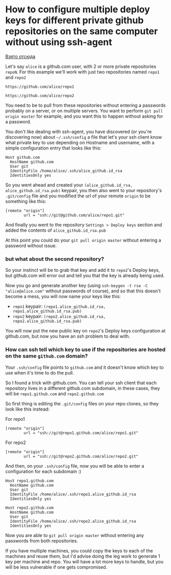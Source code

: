 # How to configure multiple deploy keys for different private github repositories on the same computer without using ssh-agent

[Взято отсюда](https://gist.github.com/gubatron/d96594d982c5043be6d4)

Let's say `alice` is a github.com user, with 2 or more private repositories `repoN`.
For this example we'll work with just two repositories named `repo1` and `repo2`

`https://github.com/alice/repo1`

`https://github.com/alice/repo2`

You need to be to pull from these repositories without entering a passwords probably on a server, or on multiple servers.
You want to perform `git pull origin master` for example, and you want this to happen without asking for a password.

You don't like dealing with ssh-agent, you have discovered (or you're discovering now) about `~/.ssh/config` a file that let's your ssh client know what private key to use depending on Hostname and username, with a simple configuration entry that looks like this:

```
Host github.com
  HostName github.com
  User git
  IdentityFile /home/alice/.ssh/alice_github.id_rsa
  IdentitiesOnly yes
```

So you went ahead and created your `(alice_github.id_rsa, alice_github.id_rsa.pub)` keypair, you then also went to your repository's `.git/config` file and you modified the url of your remote `origin` to be something like this:

```
[remote "origin"]
        url = "ssh://git@github.com/alice/repo1.git"
```

And finally you went to the repository `Settings > Deploy keys` section and added the contents of `alice_github.id_rsa.pub`

At this point you could do your `git pull origin master` without entering a password without issue.

### but what about the second repository?

So your instinct will be to grab that key and add it to `repo2`'s Deploy keys, but github.com will error out and tell you that the key is already being used.

Now you go and generate another key (using `ssh-keygen -t rsa -C "alice@alice.com"` without passwords of course), and so that this doesn't become a mess, you will now name your keys like this:

 - `repo1` keypair: `(repo1.alice_github.id_rsa, repo1.alice_github.id_rsa.pub)`
 - `repo2` keypair: `(repo2.alice_github.id_rsa, repo2.alice_github.id_rsa.pub)`

You will now put the new public key on `repo2`'s Deploy keys configuration at github.com, but now you have an ssh problem to deal with. 

### How can ssh tell which key to use if the repositories are hosted on the same `github.com` domain?

Your `.ssh/config` file points to `github.com` and it doesn't know which key to use when it's time to do the pull.

So I found a trick with github.com. You can tell your ssh client that each repository lives in a different github.com subdomain, in these cases, they will be `repo1.github.com` and `repo2.github.com`

So first thing is editing the `.git/config` files on your repo clones, so they look like this instead:

For repo1
```
[remote "origin"]
        url = "ssh://git@repo1.github.com/alice/repo1.git"
```

For repo2
```
[remote "origin"]
        url = "ssh://git@repo2.github.com/alice/repo2.git"
```

And then, on your `.ssh/config` file, now you will be able to enter a configuration for each subdomain :)

```
Host repo1.github.com
  HostName github.com
  User git
  IdentityFile /home/alice/.ssh/repo1.alice_github.id_rsa
  IdentitiesOnly yes

Host repo2.github.com
  HostName github.com
  User git
  IdentityFile /home/alice/.ssh/repo2.alice_github.id_rsa
  IdentitiesOnly yes
```

Now you are able to `git pull origin master` without entering any passwords from both repositories.

If you have multiple machines, you could copy the keys to each of the machines and reuse them, but I'd advise doing the leg work to generate 1 key per machine and repo. You will have a lot more keys to handle, but you will be less vulnerable if one gets compromised.